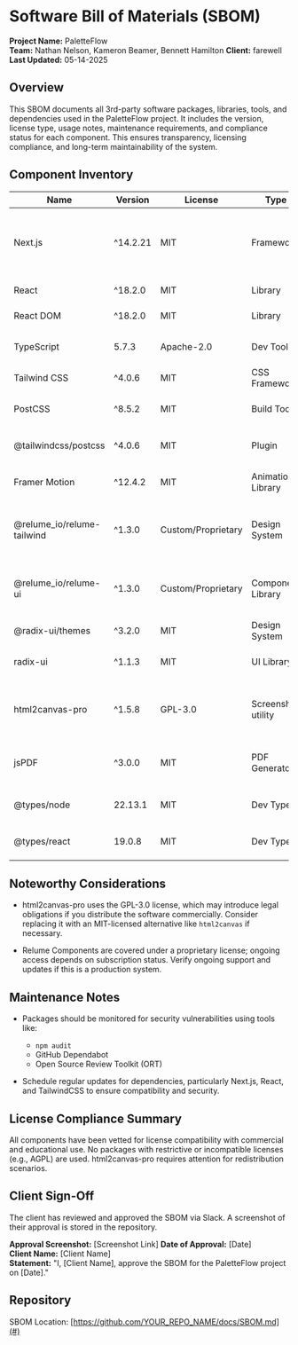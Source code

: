 
# Software Bill of Materials (SBOM)

**Project Name:** PaletteFlow  
**Team:** Nathan Nelson, Kameron Beamer, Bennett Hamilton 
**Client:** farewell
**Last Updated:** 05-14-2025 

## Overview

This SBOM documents all 3rd-party software packages, libraries, tools, and dependencies used in the PaletteFlow project. It includes the version, license type, usage notes, maintenance requirements, and compliance status for each component. This ensures transparency, licensing compliance, and long-term maintainability of the system.

## Component Inventory

| Name | Version | License | Type | Usage | Compliance |
|------|---------|---------|------|--------|------------|
| Next.js | ^14.2.21 | MIT | Framework | React-based SSR frontend framework | MIT license allows commercial use, distribution, modification |
| React | ^18.2.0 | MIT | Library | Core UI library | MIT-compliant |
| React DOM | ^18.2.0 | MIT | Library | DOM bindings for React | MIT-compliant |
| TypeScript | 5.7.3 | Apache-2.0 | Dev Tool | Static typing for JavaScript | Apache-2.0 is permissive |
| Tailwind CSS | ^4.0.6 | MIT | CSS Framework | Utility-first CSS styling | MIT-compliant |
| PostCSS | ^8.5.2 | MIT | Build Tool | CSS transformation pipeline | MIT-compliant |
| @tailwindcss/postcss | ^4.0.6 | MIT | Plugin | Tailwind + PostCSS integration | MIT-compliant |
| Framer Motion | ^12.4.2 | MIT | Animation Library | UI animation for components | MIT-compliant |
| @relume_io/relume-tailwind | ^1.3.0 | Custom/Proprietary | Design System | Relume’s Tailwind theming for components | Covered under team’s Relume license |
| @relume_io/relume-ui | ^1.3.0 | Custom/Proprietary | Component Library | Component library used throughout app | Covered under team’s Relume license |
| @radix-ui/themes | ^3.2.0 | MIT | Design System | Themeable UI primitives | MIT-compliant |
| radix-ui | ^1.1.3 | MIT | UI Library | Low-level unstyled UI components | MIT-compliant |
| html2canvas-pro | ^1.5.8 | GPL-3.0 | Screenshot utility | Used to render HTML to canvas (PDF export) | GPL license requires source disclosure if distributed |
| jsPDF | ^3.0.0 | MIT | PDF Generator | Used with html2canvas to generate PDFs | MIT-compliant |
| @types/node | 22.13.1 | MIT | Dev Types | Type definitions for Node.js | MIT-compliant |
| @types/react | 19.0.8 | MIT | Dev Types | Type definitions for React | MIT-compliant |

## Noteworthy Considerations

- html2canvas-pro uses the GPL-3.0 license, which may introduce legal obligations if you distribute the software commercially. Consider replacing it with an MIT-licensed alternative like `html2canvas` if necessary.

- Relume Components are covered under a proprietary license; ongoing access depends on subscription status. Verify ongoing support and updates if this is a production system.

## Maintenance Notes

- Packages should be monitored for security vulnerabilities using tools like:
  - `npm audit`
  - GitHub Dependabot
  - Open Source Review Toolkit (ORT)

- Schedule regular updates for dependencies, particularly Next.js, React, and TailwindCSS to ensure compatibility and security.

## License Compliance Summary

All components have been vetted for license compatibility with commercial and educational use. No packages with restrictive or incompatible licenses (e.g., AGPL) are used. html2canvas-pro requires attention for redistribution scenarios.

## Client Sign-Off

The client has reviewed and approved the SBOM via Slack. A screenshot of their approval is stored in the repository.

**Approval Screenshot:** [Screenshot Link] 
**Date of Approval:** [Date]  
**Client Name:** [Client Name]  
**Statement:** "I, [Client Name], approve the SBOM for the PaletteFlow project on [Date]."

## Repository

SBOM Location: [https://github.com/YOUR_REPO_NAME/docs/SBOM.md](#)
